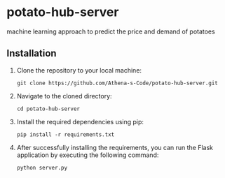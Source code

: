 # potato-hub-server
 machine learning approach to predict the price and demand of potatoes 

## Installation

1. Clone the repository to your local machine:

    ```
    git clone https://github.com/Athena-s-Code/potato-hub-server.git
    ```

2. Navigate to the cloned directory:

    ```
    cd potato-hub-server
    ```

3. Install the required dependencies using pip:

    ```
    pip install -r requirements.txt
    ```

4. After successfully installing the requirements, you can run the Flask application by executing the following command:

    ```
    python server.py
    ```
